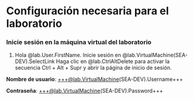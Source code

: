 # Configuración necesaria para el laboratorio

### Inicie sesión en la máquina virtual del laboratorio

1. Hola @lab.User.FirstName. Inicie sesión en @lab.VirtualMachine(SEA-DEV).SelectLink Haga clic en @lab.CtrlAltDelete para activar la secuencia Ctrl + Alt + Supr y abrir la página de inicio de sesión.
    
**Nombre de usuario**: +++@lab.VirtualMachine(SEA-DEV).Username+++
    
**Contraseña**: +++@lab.VirtualMachine(SEA-DEV).Password+++
